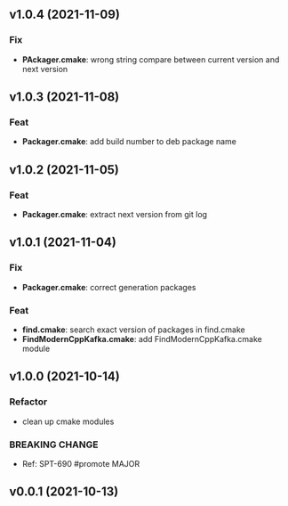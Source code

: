 ## v1.0.4 (2021-11-09)

### Fix

- **PAckager.cmake**: wrong string compare between current version and next version

## v1.0.3 (2021-11-08)

### Feat

- **Packager.cmake**: add build number to deb package name

## v1.0.2 (2021-11-05)

### Feat

- **Packager.cmake**: extract next version from git log

## v1.0.1 (2021-11-04)

### Fix

- **Packager.cmake**: correct generation packages

### Feat

- **find<library>.cmake**: search exact version of packages in find<module>.cmake
- **FindModernCppKafka.cmake**: add FindModernCppKafka.cmake module

## v1.0.0 (2021-10-14)

### Refactor

- clean up cmake modules

### BREAKING CHANGE

- Ref: SPT-690
#promote MAJOR

## v0.0.1 (2021-10-13)
